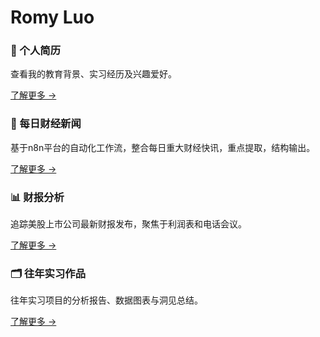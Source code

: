 # Romy Luo



<div class="feature-grid">

<div class="feature-card">
  <h3>📄 个人简历</h3>
  <p>查看我的教育背景、实习经历及兴趣爱好。</p>
  <a href="/resume/">了解更多 →</a>
</div>

<div class="feature-card">
  <h3>📰 每日财经新闻</h3>
  <p>基于n8n平台的自动化工作流，整合每日重大财经快讯，重点提取，结构输出。</p>
  <a href="/posts/">了解更多 →</a>
</div>

<div class="feature-card">
  <h3>📊 财报分析</h3>
  <p>追踪美股上市公司最新财报发布，聚焦于利润表和电话会议。</p>
  <a href="/earnings/">了解更多 →</a>
</div>

<div class="feature-card">
  <h3>🗂️ 往年实习作品</h3>
  <p>往年实习项目的分析报告、数据图表与洞见总结。</p>
  <a href="/work/">了解更多 →</a>
</div>


</div>


